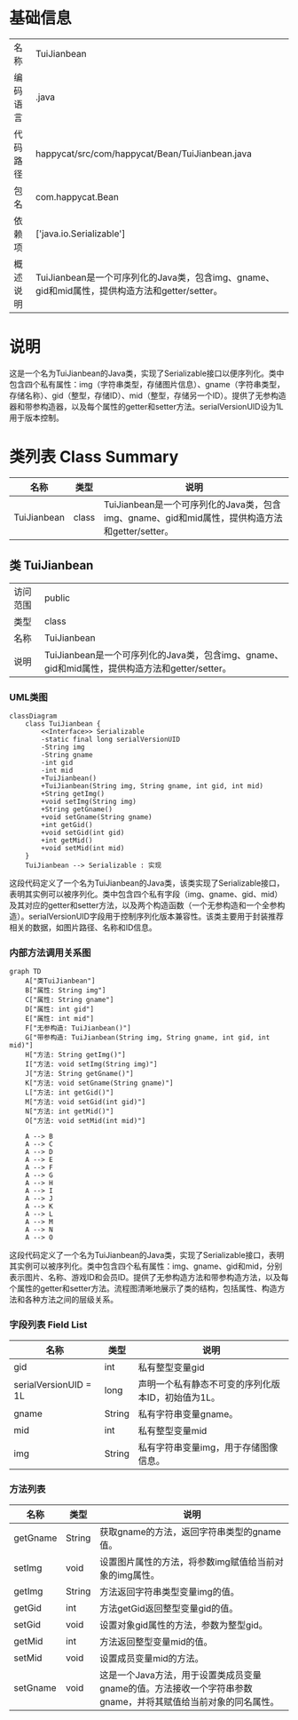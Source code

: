 # 基础信息

|      |      |
|------|------|
| 名称 | TuiJianbean |
| 编码语言 | .java |
| 代码路径 | happycat/src/com/happycat/Bean/TuiJianbean.java |
| 包名 | com.happycat.Bean |
| 依赖项 | ['java.io.Serializable'] |
| 概述说明 | TuiJianbean是一个可序列化的Java类，包含img、gname、gid和mid属性，提供构造方法和getter/setter。 |

# 说明

这是一个名为TuiJianbean的Java类，实现了Serializable接口以便序列化。类中包含四个私有属性：img（字符串类型，存储图片信息）、gname（字符串类型，存储名称）、gid（整型，存储ID）、mid（整型，存储另一个ID）。提供了无参构造器和带参构造器，以及每个属性的getter和setter方法。serialVersionUID设为1L用于版本控制。

# 类列表 Class Summary

| 名称   | 类型  | 说明 |
|-------|------|-------------|
| TuiJianbean | class | TuiJianbean是一个可序列化的Java类，包含img、gname、gid和mid属性，提供构造方法和getter/setter。 |



## 类 TuiJianbean

|      |      |
|------|------|
| 访问范围 | public |
| 类型 | class |
| 名称 | TuiJianbean |
| 说明 | TuiJianbean是一个可序列化的Java类，包含img、gname、gid和mid属性，提供构造方法和getter/setter。 |


### UML类图

```mermaid
classDiagram
    class TuiJianbean {
        <<Interface>> Serializable
        -static final long serialVersionUID
        -String img
        -String gname
        -int gid
        -int mid
        +TuiJianbean()
        +TuiJianbean(String img, String gname, int gid, int mid)
        +String getImg()
        +void setImg(String img)
        +String getGname()
        +void setGname(String gname)
        +int getGid()
        +void setGid(int gid)
        +int getMid()
        +void setMid(int mid)
    }
    TuiJianbean --> Serializable : 实现
```

这段代码定义了一个名为TuiJianbean的Java类，该类实现了Serializable接口，表明其实例可以被序列化。类中包含四个私有字段（img、gname、gid、mid）及其对应的getter和setter方法，以及两个构造函数（一个无参构造和一个全参构造）。serialVersionUID字段用于控制序列化版本兼容性。该类主要用于封装推荐相关的数据，如图片路径、名称和ID信息。


### 内部方法调用关系图

```mermaid
graph TD
    A["类TuiJianbean"]
    B["属性: String img"]
    C["属性: String gname"]
    D["属性: int gid"]
    E["属性: int mid"]
    F["无参构造: TuiJianbean()"]
    G["带参构造: TuiJianbean(String img, String gname, int gid, int mid)"]
    H["方法: String getImg()"]
    I["方法: void setImg(String img)"]
    J["方法: String getGname()"]
    K["方法: void setGname(String gname)"]
    L["方法: int getGid()"]
    M["方法: void setGid(int gid)"]
    N["方法: int getMid()"]
    O["方法: void setMid(int mid)"]

    A --> B
    A --> C
    A --> D
    A --> E
    A --> F
    A --> G
    A --> H
    A --> I
    A --> J
    A --> K
    A --> L
    A --> M
    A --> N
    A --> O
```

这段代码定义了一个名为TuiJianbean的Java类，实现了Serializable接口，表明其实例可以被序列化。类中包含四个私有属性：img、gname、gid和mid，分别表示图片、名称、游戏ID和会员ID。提供了无参构造方法和带参构造方法，以及每个属性的getter和setter方法。流程图清晰地展示了类的结构，包括属性、构造方法和各种方法之间的层级关系。

### 字段列表 Field List

| 名称  | 类型  | 说明 |
|-------|-------|------|
| gid | int | 私有整型变量gid |
| serialVersionUID = 1L | long | 声明一个私有静态不可变的序列化版本ID，初始值为1L。 |
| gname | String | 私有字符串变量gname。 |
| mid | int | 私有整型变量mid |
| img | String | 私有字符串变量img，用于存储图像信息。 |

### 方法列表

| 名称  | 类型  | 说明 |
|-------|-------|------|
| getGname | String | 获取gname的方法，返回字符串类型的gname值。 |
| setImg | void | 设置图片属性的方法，将参数img赋值给当前对象的img属性。 |
| getImg | String | 方法返回字符串类型变量img的值。 |
| getGid | int | 方法getGid返回整型变量gid的值。 |
| setGid | void | 设置对象gid属性的方法，参数为整型gid。 |
| getMid | int | 方法返回整型变量mid的值。 |
| setMid | void | 设置成员变量mid的方法。 |
| setGname | void | 这是一个Java方法，用于设置类成员变量gname的值。方法接收一个字符串参数gname，并将其赋值给当前对象的同名属性。 |




